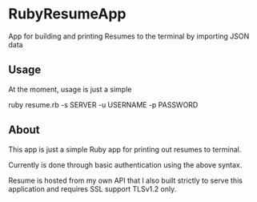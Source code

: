 # RubyResumeApp
App for building and printing Resumes to the terminal by importing JSON data

## Usage
At the moment, usage is just a simple

  ruby resume.rb -s SERVER -u USERNAME -p PASSWORD

## About

This app is just a simple Ruby app for printing out resumes to terminal.

Currently is done through basic authentication using the above syntax.

Resume is hosted from my own API that I also built strictly to serve this 
application and requires SSL support TLSv1.2 only.  


